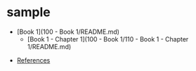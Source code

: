 # sample

- [Book 1](100 - Book 1/README.md)
  - [Book 1 - Chapter 1](100 - Book 1/110 - Book 1 - Chapter 1/README.md)
* [References](References.md)
